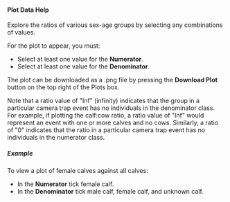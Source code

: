 #### Plot Data Help

Explore the ratios of various sex-age groups by selecting any combinations of values.

For the plot to appear, you must:

- Select at least one value for the **Numerator**.
- Select at least one value for the **Denominator**.

The plot can be downloaded as a .png file by pressing the **Download Plot** button on the top right of the Plots box.  

Note that a ratio value of "Inf" (infinity) indicates that the group in a particular camera trap event has no individuals in the denominator class.
For example, if plotting the calf:cow ratio, a ratio value of "Inf" would represent an event with one or more calves and no cows.
Similarly, a ratio of "0" indicates that the ratio in a particular camera trap event has no individuals in the numerator class.

##### Example 

To view a plot of female calves against all calves:

- In the **Numerator** tick female calf.
- In the **Denominator** tick male calf, female calf, and unknown calf.
